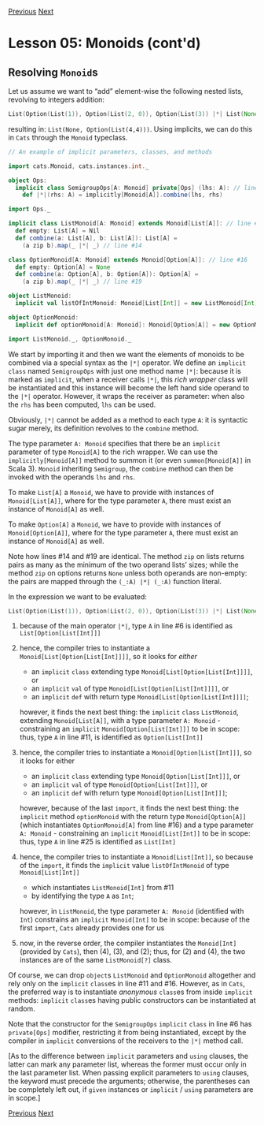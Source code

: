 [Previous](https://github.com/sjbiaga/kittens/blob/main/monoid-3-string/README.md) [Next](https://github.com/sjbiaga/kittens/blob/main/expr-08-monoidK/README.md)

Lesson 05: Monoids (cont'd)
===========================

Resolving `Monoid`s
-------------------

Let us assume we want to “add” element-wise the following nested lists, revolving to integers addition:

```Scala
List(Option(List(1)), Option(List(2, 0)), Option(List(3)) |*| List(None, Option(List(0, 2)))
```

resulting in: `List(None, Option(List(4,4)))`. Using implicits, we can do this in `Cats` through the `Monoid` typeclass.

```Scala
// An example of implicit parameters, classes, and methods

import cats.Monoid, cats.instances.int._

object Ops:
  implicit class SemigroupOps[A: Monoid] private[Ops] (lhs: A): // line #6
    def |*|(rhs: A) = implicitly[Monoid[A]].combine(lhs, rhs)

import Ops._

implicit class ListMonoid[A: Monoid] extends Monoid[List[A]]: // line #11
  def empty: List[A] = Nil
  def combine(a: List[A], b: List[A]): List[A] =
    (a zip b).map(_ |*| _) // line #14

class OptionMonoid[A: Monoid] extends Monoid[Option[A]]: // line #16
  def empty: Option[A] = None
  def combine(a: Option[A], b: Option[A]): Option[A] =
    (a zip b).map(_ |*| _) // line #19

object ListMonoid:
  implicit val listOfIntMonoid: Monoid[List[Int]] = new ListMonoid[Int]

object OptionMonoid:
  implicit def optionMonoid[A: Monoid]: Monoid[Option[A]] = new OptionMonoid[A] // line #25

import ListMonoid._, OptionMonoid._
```

We start by importing it and then we want the elements of monoids to be combined via a special syntax as the `|*|`
operator. We define an `implicit` `class` named `SemigroupOps` with just one method name `|*|`: because it is marked as
`implicit`, when a receiver calls `|*|`, this _rich wrapper_ class will be instantiated and this instance will become the
left hand side operand to the `|*|` operator. However, it wraps the receiver as parameter: when also the `rhs` has been
computed, `lhs` can be used.

Obviously, `|*|` cannot be added as a method to each type `A`: it is syntactic sugar merely, its definition revolves to the
`combine` method.

The type parameter `A: Monoid` specifies that there be an `implicit` parameter of type `Monoid[A]` to the rich wrapper. We
can use the `implicitly[Monoid[A]]` method to summon it (or even `summon[Monoid[A]]` in Scala 3). `Monoid` inheriting
`Semigroup`, the `combine` method can then be invoked with the operands `lhs` and `rhs`.

To make `List[A]` a `Monoid`, we have to provide with instances of `Monoid[List[A]]`, where for the type parameter `A`, there
must exist an instance of `Monoid[A]` as well.

To make `Option[A]` a `Monoid`, we have to provide with instances of `Monoid[Option[A]]`, where for the type parameter `A`,
there must exist an instance of `Monoid[A]` as well.

Note how lines #14 and #19 are identical. The method `zip` on lists returns pairs as many as the minimum of the two operand
lists’ sizes; while the method `zip` on options returns `None` unless both operands are non-empty: the pairs are mapped
through the `(_:A) |*| (_:A)` function literal.

In the expression we want to be evaluated:

```Scala
List(Option(List(1)), Option(List(2, 0)), Option(List(3)) |*| List(None, Option(List(0, 2)))
```

1. because of the main operator `|*|`, type `A` in line #6 is identified as `List[Option[List[Int]]]`

1. hence, the compiler tries to instantiate a `Monoid[List[Option[List[Int]]]]`, so it looks for _either_

   - an `implicit` `class` extending type `Monoid[List[Option[List[Int]]]]`, or
   - an `implicit` `val` of type `Monoid[List[Option[List[Int]]]]`, or
   - an `implicit` `def` with return type `Monoid[List[Option[List[Int]]]]`;

   however, it finds the next best thing: the `implicit` `class` `ListMonoid`, extending `Monoid[List[A]]`, with a type
   parameter `A: Monoid` - constraining an `implicit` `Monoid[Option[List[Int]]]` to be in scope: thus, type `A` in line #11,
   is identified as `Option[List[Int]]`

1. hence, the compiler tries to instantiate a `Monoid[Option[List[Int]]]`, so it looks for either

   - an `implicit` `class` extending type `Monoid[Option[List[Int]]]`, or
   - an `implicit` `val` of type `Monoid[Option[List[Int]]]`, or
   - an `implicit` `def` with return type `Monoid[Option[List[Int]]]`;

   however, because of the last `import`, it finds the next best thing: the `implicit` method `optionMonoid` with the return
   type `Monoid[Option[A]]` (which instantiates `OptionMonoid[A]` from line #16) and a type parameter `A: Monoid` - constraining an `implicit` `Monoid[List[Int]]` to be in scope: thus, type `A` in line #25 is identified as `List[Int]`

1. hence, the compiler tries to instantiate a `Monoid[List[Int]]`, so because of the `import`, it finds the `implicit` value
   `listOfIntMonoid` of type `Monoid[List[Int]]`

   - which instantiates `ListMonoid[Int]` from #11
   - by identifying the type `A` as `Int`;

   however, in `ListMonoid`, the type parameter `A: Monoid` (identified with `Int`) constrains an `implicit` `Monoid[Int]` to
   be in scope: because of the first `import`, `Cats` already provides one for us

1. now, in the reverse order, the compiler instantiates the `Monoid[Int]` (provided by `Cats`), then (4), (3), and (2); thus,
   for (2) and (4), the two instances are of the same `ListMonoid[?]` class.

Of course, we can drop `object`s `ListMonoid` and `OptionMonoid` altogether and rely only on the `implicit` `class`es in
line #11 and #16. However, as in `Cats`, the preferred way is to instantiate _anonymous_ `class`es from inside `implicit`
methods: `implicit` `class`es having public constructors can be instantiated at random.

Note that the constructor for the `SemigroupOps` `implicit` `class` in line #6 has `private[Ops]` modifier, restricting it
from being instantiated, except by the compiler in `implicit` conversions of the receivers to the `|*|` method call.

[As to the difference between `implicit` parameters and `using` clauses, the latter can mark any parameter list, whereas the
former must occur only in the last parameter list. When passing explicit parameters to `using` clauses, the keyword must
precede the arguments; otherwise, the parentheses can be completely left out, if `given` instances or `implicit` / `using`
parameters are in scope.]

[Previous](https://github.com/sjbiaga/kittens/blob/main/monoid-3-string/README.md) [Next](https://github.com/sjbiaga/kittens/blob/main/expr-08-monoidK/README.md)
